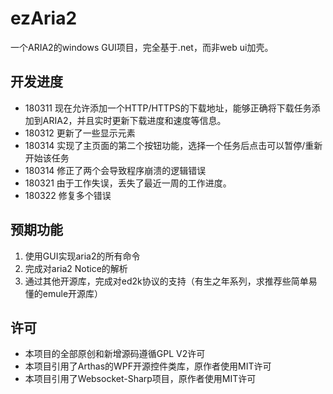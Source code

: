 # ezAria2
一个ARIA2的windows GUI项目，完全基于.net，而非web ui加壳。

## 开发进度

* 180311 现在允许添加一个HTTP/HTTPS的下载地址，能够正确将下载任务添加到ARIA2，并且实时更新下载进度和速度等信息。
* 180312 更新了一些显示元素
* 180314 实现了主页面的第二个按钮功能，选择一个任务后点击可以暂停/重新开始该任务
* 180314 修正了两个会导致程序崩溃的逻辑错误
* 180321 由于工作失误，丢失了最近一周的工作进度。
* 180322 修复多个错误
## 预期功能

1. 使用GUI实现aria2的所有命令
2. 完成对aria2 Notice的解析
3. 通过其他开源库，完成对ed2k协议的支持（有生之年系列，求推荐些简单易懂的emule开源库）

## 许可

* 本项目的全部原创和新增源码遵循GPL V2许可
* 本项目引用了Arthas的WPF开源控件类库，原作者使用MIT许可
* 本项目引用了Websocket-Sharp项目，原作者使用MIT许可
